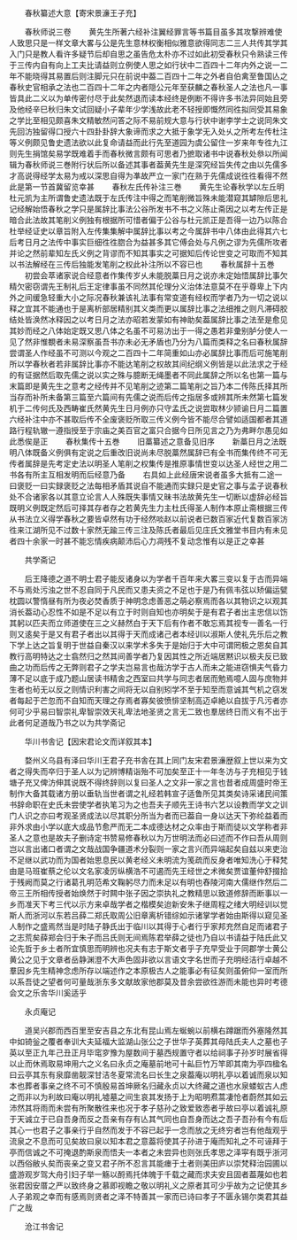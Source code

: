 <!-- { "loadSidebar": true } -->

　　春秋纂述大意【寄宋景濓王子充】

　　春秋师说三卷
　　黄先生所著六经补注翼经罪言等书篇目虽多其攻撃辨难使人致思只是一样文章大畧与公是先生意林权衡相似雅意欲得同志二三人共传其学其入门只是教人看许多疑节后却自思之虽告危太朴亦不过如此初受春秋只令熟读三传于三传内自有向上工夫比请益则立例使人思之如行状中二百四十二年内外之说一二年不能晓得其易置后则注脚元只在前说中葢二百四十二年之外者自伯禽至鲁国亾之春秋史官相承之法也二百四十二年之内者隠公元年至获麟之春秋圣人之法也凡一事皆具此二义以为单传密付尽于此矣然退而读本经终是例断不得许多书法异同始且旁及他经辛巳秋归朱文试回疑小子辈年少学浅故此老不轻授即慨然同徃拟同受其易象之学比至相见颇喜朱文精敏然问答之际不易前规大意与行状中谢李学士之说同朱文先回汸独留得口授六十四卦卦辞大象谛而求之大抵于象学无入处乆之所考左传杜注等义例颇见鲁史遗法欲以此复命请益而此行先至道园为虞公留住一岁来年专徃九江则先生捐馆矣易学既难着手而春秋微言颇有可思者乃摭取诸书中说春秋处叅以所闻辑为春秋师说三巻附行状后所以备述其事者葢黄先生是深究经旨失传之由以先儒多才高说得经学太易为戒以深思自得为凖故严立一家门在熟于先儒成说徃徃看得不然此是第一节首冀留览幸甚
　　春秋左氏传补注三巻
　　黄先生论春秋学以左丘明杜元凯为主所谓鲁史遗法既于左氏传注中得之而笔削微旨殊未能潜窥其罅隙后思礼记经解始悟春秋之学只是属辞比事法公谷所发书不书之义陈止斋因之以考左传正是暗合此法故其笔削义例独有根据所可惜者偏于公谷与杜元凯正是吾得一边乃以陈合杜举经证史以章旨附入左传集集解中属辞比事以考之今属辞书中八体由此得其六七后考日月之法传中事实巨细徃徃脗合为益甚多其它傅会处与凡例之谬为先儒所攻者并论之然前辈知左氏义例之背谬而不知其事实之可据知后传论世变之可取而不知其以书法解经在三传后独能发笔削之权此补注所以不容已也
　　春秋属辞十五巻
　　初尝会萃诸家说合经意者作集传岁乆未能脱藁日月之说亦未定始悟属辞比事欠精欠密窃谓先王制礼后王定律事虽不同然其伦理分义治体法意莫不在乎尊卑上下内外之间缓急轻重大小之际况春秋兼该礼法事有常变道有经权而学者乃为一切之说以释之宜其不能通也于是离析部居精别其义类而更以属辞比事之法细推之则凡滞碍胶结处皆涣然冰释因之以考日月之法亦昭若发蒙如有神助矣葢属辞比事之法至是愈见其妙而经之八体始定既又思八体之名虽不可易汸出于一得之愚若非彚别胪分使人一见了然非惟覩者未易深察虽吾书亦未必无矛盾也乃分为八篇而类释之名曰春秋属辞尝谓圣人作经虽不可测以今观之二百四十二年简重如山亦必属辞比事而后可施笔削所以学春秋者若非属辞比事亦不能达笔削之权故其间纪纲义例皆是以此法求之于经的有证据然后取先儒之说以实之殊与臆断无绳墨者不同此属辞之所以名也第一篇与末篇即是黄先生之意考之经传并不见笔削之迹第二篇笔削之旨乃本二传陈氏择其所当存而补所未备第三篇至六篇间有先儒之说而后传之指居多或辨其所未然第七篇发机于二传何氏及西畴崔氏然黄先生日月例亦只守孟氏之说尝取林少颕谕日月二篇置六经补注中亦不甚取后传不全废褒贬所取三传义例今皆不能尽合譬如适国都者其道路行程轨辙一遵指授至于宗庙之美百官之富只合据今日所见言之乃为弗畔尔愚见如此悉俟是正
　　春秋集传十五巻
　　旧藁纂述之意备见旧序
　　新藁日月之法既明八体既备义例俱有定说之后重改旧说尚未尽脱藁然属辞已有全书而集传终不可无传者属辞是先考定史法以明圣人笔削之权集传是推原事情世变以达圣人经世之用二书各有所主互相发明而后经意乃备
　　右具如上此经唐宋说者虽多大抵有二途一曰褒贬一曰实録褒贬之法每相矛盾其说自不能通而实録只是史官之事与孟子说春秋处不合诸家各以其意立论言人人殊既失事情又昧书法故黄先生一切断以虚辞必经旨既明义例既定然后可择其存者存之若黄先生力主杜氏得圣人制作本原止斋根据三传从书法立义得学春秋之要皆卓然有功于经然啖赵以前说者已数百家近代复数百家汸徃来江湖所见不过数十家然无踰三传三注及陈氏者最后见庄氏文雅堂书目内有未见者四十余家一时甚不能忘情疾病颠沛后心力凋残不复动念惟有以是正之幸甚

　　共学斋记

　　后王降德之道不明士君子能反诸身以为学者千百年来大畧三变以复于古而异端不与焉处污浊之世不忍自同于凡民而又患夫资之不足也于是乃有佩韦弦以矫偏运甓枕圆以警惰昼有所为夜必焚香质于神明念虑善恶之萌必察焉而各以其物识之以观其消长葢动心忍性不如是不足以有立于时则自知也亦明矣于是有君子者出主忠信以饬其躬以匹夫而立师道使在三之义赫然白于天下后有作者不敢忘焉其视专一善名一行则又逺矣于是又有君子者出以其得于天而成诸己者本经训以淑斯人使礼先乐后之教下学上达之旨复明于世益自秦汉以来学术多失于是始归于大中可谓罔极之恩矣自其教行高明特达之士翕然归之然其间善学者乃复因其性之所近端居黙识以极夫反已致曲之功而后传之无弊则君子之学夫岂易言也哉汸学于古人而未之能进窃惧夫气昏力薄不足以底于成乃题山居读书精舎之西室曰共学与同志者居而勉焉噫人固与庶物并生者也茍无以反之则情识利害之间将无以自别矧学不至于知至而意诚其气机之窃发者每起于芒忽而不自知而天理之存焉者寡矣彼愤悱坚制高迈卓絶以自拔于凡污者亦何可少乎易曰智崇礼卑智崇效天礼卑法地圣贤之言无二致也羣居终日而义有不出于此者何足道哉乃书之以为共学斋记

　　华川书舎记【因宋君论文而详叙其本】

　　婺州义乌县有泽曰华川王君子充书舎在其上同门友宋君景濓歴叙上世以来为文者之得失而卒归于圣人以为记辨博精诣殆不可加矣至正十一年冬汸与子充相见于钱塘子充又俾汸伸其说既不得终辞则以复曰圣人之文非一家之言也昔者成周盛时帝王制作大备其载诸方册以垂轨当世者谓之礼经若韩宣子适鲁所见其类矣诗采诸民间策书辞命职在史氏未尝使学者执笔习为之也吾夫子顺先王诗书六艺以设教而学文之训门人识之亦曰考观圣贤成法以尽其职分所当为者而已葢自一身以达天下弥纶益着而非外求由小学以底大成品节愈严而无二本成德达材之众率由于斯而徒以文学称者非圣人之意也是故夫子删诗定书赞易修春秋以为万世明法而必曰述而不作曰吾从周则岂以言出诸口者谓之文哉战国争疆道术分裂则一家之言兴而异端起矣自兹以来吏治不足继以武功而为国者始思息民以黄老经义未明流为笺疏而反身者唯知洗心于释梵由是马班崔蔡之伦以文名家凌厉纵横浩不可遏而先王经世之术微矣贾谊董仲舒掇拾于残阙而莫之行诸葛孔明范希文鞠躬尽力而未足以有明也舂陵河南大儒继作然后二帝三王所相传授者始焕然于时闗中张子因之崇执礼之教精思以致道修辞而断事以一乡而准天下考三代以示方来卓哉学者之楷模矣迨新安朱子继周程之绪大明经训以觉斯人而浙河以东若吕薛二郑氏取周公旧章离析错综如示诸掌学者始由斯得以窥见圣人制作之盛焉然当是时陆子静氏出于临川以其得于心者行乎家邦充然自足而诸君子之志荒矣薛郑会归于朱子而吕氏则无间焉陈君举薛之徒也乃自以书请益于陆氏此又论先哲于乡土者所宜慎思而明辨也况夫有志于斯文者乎子充早受业于同郡学士黄公黄公之见于文章者岳静渊澄不大声色固非欲以言语文字名世而子充明经洁行卓越不羣因乡先生精神念虑所存以端述作之本原极古人之能事必有征矣则虽俯仰一室而所以系吾徒之望者何可量哉浙东多文献故家他郡莫及昔余尝欲徃游而未能也异时考德会文之乐舎华川奚适乎

　　永贞庵记

　　道吴兴郡而西百里至安吉县之东北有昆山焉左蜒蜿以前横右蹲踞而外塞隆然其中如锜釡之覆者奉训大夫延福大监湖山张公之子世华子英葬其母陆氏夫人之墓也子英以至正九年己丑正月毕窀穸豫为屋数间于墓西规置守者以给祠事子孙岁时展省得以止而休焉取易坤用六之义名曰永贞之庵墓前地可十畆巨竹万竿即其南为亭四楹名曰云亭其东有泉靡凿靓深甘洁冬夏常流名曰长生之泉葢庵以明礼亭以着诚而泉以知本也葬者事亲之终不可不慎殷易首坤厥名归藏永贞以大终藏之道也水泉蝼蚁古人虑之而非以为利故曰庵以明礼墟墓之间生哀其发扬于上为昭明焄蒿凄怆者蔚然其如云沛然其将雨而未尝有所聚散徃来也况于孝子慈孙之致爱致悫者乎故曰亭以着诚礼原于天诚立于已自吾身而反之吾亲有存有亾其气同也自吾身而达之吾子吾孙有今有后其心一也君子之事亲行乎自然而发于不容已起乎一念而放之无终穷者岂有他哉观乎流泉之不息而可见矣故曰泉以知本君之意葢将使其子孙进于庵而知礼之不可诬拜于亭而信诚之不可掩退酌斯泉而悟夫一本者之未尝异也则张氏孝思之泽寜有既乎浙河以西俗敝乆矣而丧亲之变又君子所不忍言其能瘗于土者则美田庐以崇梵释治园圃以盛游观岁驾大舟引妇子举一觞以酹焉托体魄于千载之藏而求夫安且固者葢蔑如也若张君因安厝之严以致终身之慕即视瞻之敬以明礼义之原者其可少乎故为之记使其乡人子弟观之幸而有感焉则贤者之泽不特善其一家而已诗曰孝子不匮永锡尔类君其益广之哉

　　沧江书舎记


